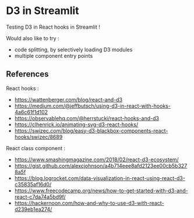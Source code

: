 # D3 in Streamlit

Testing D3 in React hooks in Streamlit !

Would also like to try :
* code splitting, by selectively loading D3 modules 
* multiple component entry points

## References

React hooks :
* https://wattenberger.com/blog/react-and-d3
* https://medium.com/@jeffbutsch/using-d3-in-react-with-hooks-4a6c61f1d102
* https://observablehq.com/@herrstucki/react-hooks-and-d3
* https://clhenrick.io/animating-svg-d3-react-hooks/
* https://swizec.com/blog/easy-d3-blackbox-components-react-hooks/swizec/8689

React class component :
* https://www.smashingmagazine.com/2018/02/react-d3-ecosystem/
* https://gist.github.com/alexcjohnson/a4b714eee8afd2123ee00cb5b3278a5f
* https://blog.logrocket.com/data-visualization-in-react-using-react-d3-c35835af16d0/
* https://www.freecodecamp.org/news/how-to-get-started-with-d3-and-react-c7da74a5bd9f/
* https://hackernoon.com/how-and-why-to-use-d3-with-react-d239eb1ea274/
